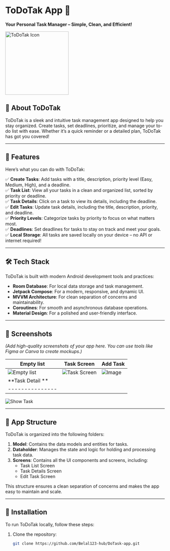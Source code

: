 # ToDoTak App 📝  
**Your Personal Task Manager – Simple, Clean, and Efficient!**  

<img src="https://github.com/user-attachments/assets/27614609-8d7c-42f1-b3e6-8286cc585ab4" width="200" height="200" alt="ToDoTak Icon" />  

## 📱 About ToDoTak  
ToDoTak is a sleek and intuitive task management app designed to help you stay organized. Create tasks, set deadlines, prioritize, and manage your to-do list with ease. Whether it’s a quick reminder or a detailed plan, ToDoTak has got you covered!  

---

## 🚀 Features  
Here’s what you can do with ToDoTak:  

✅ **Create Tasks**: Add tasks with a title, description, priority level (Easy, Medium, High), and a deadline.  
✅ **Task List**: View all your tasks in a clean and organized list, sorted by priority or deadline.  
✅ **Task Details**: Click on a task to view its details, including the deadline.  
✅ **Edit Tasks**: Update task details, including the title, description, priority, and deadline.  
✅ **Priority Levels**: Categorize tasks by priority to focus on what matters most.  
✅ **Deadlines**: Set deadlines for tasks to stay on track and meet your goals.  
✅ **Local Storage**: All tasks are saved locally on your device – no API or internet required!  

---

## 🛠️ Tech Stack  
ToDoTak is built with modern Android development tools and practices:  

- **Room Database**: For local data storage and task management.  
- **Jetpack Compose**: For a modern, responsive, and dynamic UI.  
- **MVVM Architecture**: For clean separation of concerns and maintainability.  
- **Coroutines**: For smooth and asynchronous database operations.  
- **Material Design**: For a polished and user-friendly interface.  

---

## 📸 Screenshots  
*(Add high-quality screenshots of your app here. You can use tools like Figma or Canva to create mockups.)*  

| **Empty list** | **Task Screen** | **Add Task** |  
|---------------|------------------|---------------|  
| ![Empty list](https://github.com/user-attachments/assets/74b23a77-ae8c-4318-a92a-2f0098b9c9ee) | ![Task Screen](https://github.com/user-attachments/assets/47b7e094-d245-46f4-8a67-ad871d3b96f0) | ![Image](https://github.com/user-attachments/assets/feafdf0b-f1c3-4eaf-bb0d-5aa375a2a961) |
| **Task Detail ** |
|---------------|
![Show Task](https://github.com/user-attachments/assets/5da29398-e2b6-44c2-a0d9-41cf75f8abc5)


---

## 🧩 App Structure  
ToDoTak is organized into the following folders:  

1. **Model**: Contains the data models and entities for tasks.  
2. **Dataholder**: Manages the state and logic for holding and processing task data.  
3. **Screens**: Contains all the UI components and screens, including:  
   - Task List Screen  
   - Task Details Screen  
   - Edit Task Screen  

This structure ensures a clean separation of concerns and makes the app easy to maintain and scale.  

---

## 🔧 Installation  
To run ToDoTak locally, follow these steps:  

1. Clone the repository:  
   ```bash  
   git clone https://github.com/Belal123-hub/DoTask-app.git 
